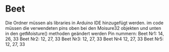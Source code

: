 # Beet
Die Ordner müssen als libraries in Arduino IDE hinzugefügt werden.
im code müssen die verwendeten pins oben bei den Moisure32 objekten und unten in den getMoisture() methoden geändert werden
Pin nummern:
  Beet Nr1: 14, 26, 33
  Beet Nr2: 12, 27, 33
  Beet Nr3: 12, 27, 33
  Beet Nr4 12, 27, 33
  Beet Nr5: 12, 27, 33

